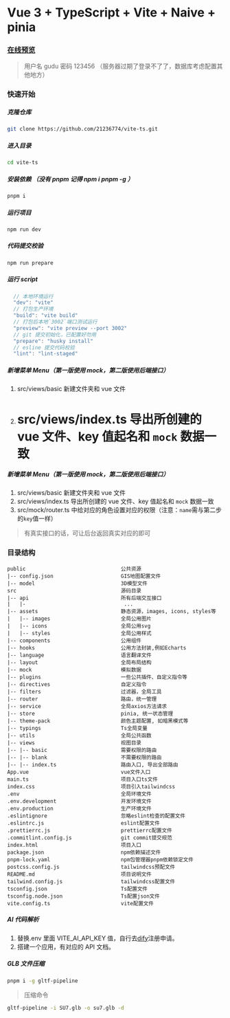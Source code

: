 # Vue 3 + TypeScript + Vite + Naive + pinia

### [在线预览](https://21236774.github.io/vite-ts)

> 用户名 gudu 密码 123456 （服务器过期了登录不了了，数据库考虑配置其他地方）

### 快速开始

##### 克隆仓库

```bash
git clone https://github.com/21236774/vite-ts.git
```

##### 进入目录

```bash
cd vite-ts
```

##### 安装依赖 （没有 pnpm 记得 npm i pnpm -g ）

```bash
pnpm i
```

##### 运行项目

```bash
npm run dev
```

##### 代码提交校验

```bash
npm run prepare
```

##### 运行 script

```javascript
  // 本地环境运行
  "dev": "vite"
  // 打包生产环境
  "build": "vite build"
  // 打包后本地`3002`端口测试运行
  "preview": "vite preview --port 3002"
  // git 提交初始化，已配置好勿用
  "prepare": "husky install"
  // esline 提交代码校验
  "lint": "lint-staged"
```

##### 新增菜单 Menu（第一版使用 mock，第二版使用后端接口）

1. src/views/basic 新建文件夹和 vue 文件
2. # src/views/index.ts 导出所创建的 vue 文件、key 值起名和 `mock` 数据一致

##### 新增菜单 Menu（第一版使用 mock，第二版使用后端接口）

1. src/views/basic 新建文件夹和 vue 文件
2. src/views/index.ts 导出所创建的 vue 文件、key 值起名和 `mock` 数据一致
3. src/mock/router.ts 中给对应的角色设置对应的权限（注意：`name`需与第二步的`key`值一样）

> 有真实接口的话，可让后台返回真实对应的即可

### 目录结构

```
public                               公共资源
|-- config.json                      GIS地图配置文件
|-- model                            3D模型文件
src                                  源码目录
|-- api                              所有后端交互接口
|   |-                                ...
|-- assets                           静态资源，images, icons, styles等
|   |-- images                       全局公用图片
|   |-- icons                        全局公用svg
|   |-- styles                       全局公用样式
|-- components                       公用组件
|-- hooks                            公用方法封装,例如Echarts
|-- language                         语言翻译文件
|-- layout                           全局布局结构
|-- mock                             模拟数据
|-- plugins                          一些公共插件、自定义指令等
|-- directives                       自定义指令
|-- filters                          过滤器，全局工具
|-- router                           路由，统一管理
|-- service                          全局axios方法请求
|-- store                            pinia, 统一状态管理
|-- theme-pack                       颜色主题配置, 如暗黑模式等
|-- typings                          Ts全局变量
|-- utils                            全局公共函数
|-- views                            视图目录
|-- |-- basic                        需要权限的路由
|-- |-- blank                        不需要权限的路由
|-- |-- index.ts                     路由入口, 导出全部路由
App.vue                              vue文件入口
main.ts                              项目入口ts文件
index.css                            项目引入tailwindcss
.env                                 全局环境文件
.env.development                     开发环境文件
.env.production                      生产环境文件
.eslintignore                        忽略eslint检查的配置文件
.eslintrc.js                         eslint配置文件
.prettierrc.js                       prettierrc配置文件
.commitlint.config.js                git commit提交规范
index.html                           项目入口
package.json                         npm依赖描述文件
pnpm-lock.yaml                       npm包管理器pnpm依赖锁定文件
postcss.config.js                    tailwindcss预配文件
README.md                            项目说明文件
tailwind.config.js                   tailwindcss配置文件
tsconfig.json                        Ts配置文件
tsconfig.node.json                   Ts配置json文件
vite.config.ts                       vite配置文件
```

##### AI 代码解析

1. 替换.env 里面 VITE_AI_API_KEY 值，自行去[dify](https://dify.ai)注册申请。
2. 搭建一个应用，有对应的 API 文档。

##### GLB 文件压缩

```bash
pnpm i -g gltf-pipeline
```

> 压缩命令

```bash
gltf-pipeline -i SU7.glb -o su7.glb -d
```

